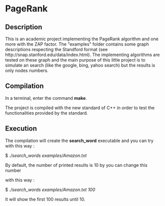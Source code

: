 # PageRank

<h2> Description </h2>
This is an academic project implementing the PageRank algorithm and one more
with the ZAP factor. The "examples" folder contains some graph descriptions
respecting the Standford format (see http://snap.stanford.edu/data/index.html).
The implementing algorithms are tested on these graph and the main purpose of
this little project is to simulate an search (like the google, bing, yahoo
search) but the results is only nodes numbers. 

<h2> Compilation </h2>

In a terminal, enter the command <strong>make</strong>.

The project is compiled with the new standard of C++ in order to test the
functionalities provided by the standard.

<h2> Execution </h2>

<p>The compilation will create the <strong>search_word</strong> executable and you
can try with this way :	

$ <i> ./search_words examples/Amazon.txt </i> 

By default, the number of printed results is 10 by you can change this number

with this way :

$ <i> ./search_words examples/Amazon.txt 100 </i> 

It will show the first 100 results until 10. </p>







